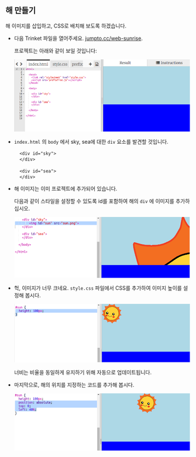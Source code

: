 ## 해 만들기

해 이미지를 삽입하고, CSS로 배치해 보도록 하겠습니다.

+ 다음 Trinket 파일을 열어주세요. <a href="http://jumpto.cc/web-sunrise" target="_blank">jumpto.cc/web-sunrise</a>.
    
    프로젝트는 아래와 같이 보일 것입니다:
    
    ![스크린샷](images/sunrise-starter.png)

+ `index.html` 의 `body` 에서 sky, sea에 대한 `div` 요소를 발견할 것입니다.
    
        <div id="sky">
        </div>
        
        <div id="sea">
        </div>
        

+ 해 이미지는 이미 프로젝트에 추가되어 있습니다.
    
    다음과 같이 스타일을 설정할 수 있도록 id를 포함하여 해의 ` div ` 에 이미지를 추가하십시오.
    
    ![스크린샷](images/sunrise-sun-image.png)

+ 헉, 이미지가 너무 크네요. `style.css` 파일에서 CSS를 추가하여 이미지 높이를 설정해 봅시다.
    
    ![스크린샷](images/sunrise-sun-height.png)
    
    너비는 비율을 동일하게 유지하기 위해 자동으로 업데이트됩니다.

+ 마지막으로, 해의 위치를 지정하는 코드를 추가해 봅시다.
    
    ![스크린샷](images/sunrise-sun-position.png)